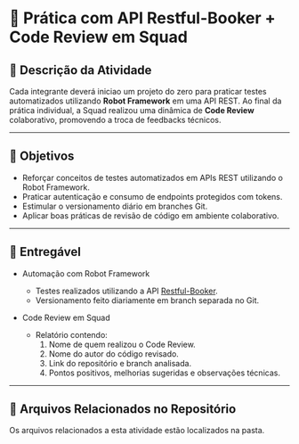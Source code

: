# 📝 Prática com API Restful-Booker + Code Review em Squad

## 📌 Descrição da Atividade

Cada integrante deverá iniciao um projeto do zero para praticar testes automatizados utilizando **Robot Framework** em uma API REST. Ao final da prática individual, a Squad realizou uma dinâmica de **Code Review** colaborativo, promovendo a troca de feedbacks técnicos.

---

## 🎯 Objetivos

- Reforçar conceitos de testes automatizados em APIs REST utilizando o Robot Framework.
- Praticar autenticação e consumo de endpoints protegidos com tokens.
- Estimular o versionamento diário em branches Git.
- Aplicar boas práticas de revisão de código em ambiente colaborativo.

---

## 📝 Entregável

- Automação com Robot Framework
  - Testes realizados utilizando a API [Restful-Booker](https://restful-booker.herokuapp.com/apidoc/index.html).
  - Versionamento feito diariamente em branch separada no Git.

- Code Review em Squad
  - Relatório contendo:
    1. Nome de quem realizou o Code Review.
    2. Nome do autor do código revisado.
    3. Link do repositório e branch analisada.
    4. Pontos positivos, melhorias sugeridas e observações técnicas.

---

## 📂 Arquivos Relacionados no Repositório

Os arquivos relacionados a esta atividade estão localizados na pasta.